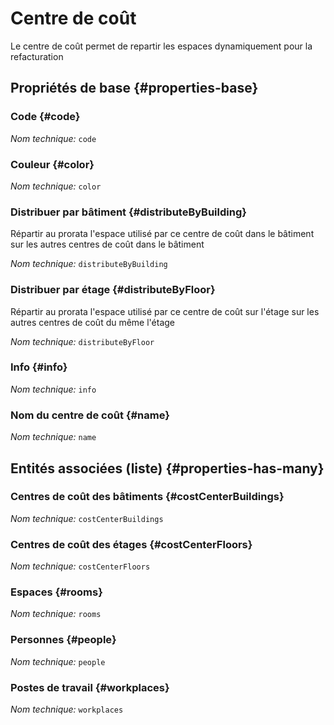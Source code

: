 # Centre de coût
<!--- THIS FILE IS GENERATED PLEASE DO NOT EDIT IT DIRECTLY --->

Le centre de coût permet de repartir les espaces dynamiquement pour la refacturation

## Propriétés de base {#properties-base}

### Code {#code}



*Nom technique:* ```code```

### Couleur {#color}



*Nom technique:* ```color```

### Distribuer par bâtiment {#distributeByBuilding}

Répartir au prorata l'espace utilisé par ce centre de coût dans le bâtiment sur les autres centres de coût dans le bâtiment

*Nom technique:* ```distributeByBuilding```

### Distribuer par étage {#distributeByFloor}

Répartir au prorata l'espace utilisé par ce centre de coût sur l'étage sur les autres centres de coût du même l'étage

*Nom technique:* ```distributeByFloor```

### Info {#info}



*Nom technique:* ```info```

### Nom du centre de coût {#name}



*Nom technique:* ```name```




## Entités associées (liste) {#properties-has-many}

### Centres de coût des bâtiments {#costCenterBuildings}



*Nom technique:* ```costCenterBuildings```

### Centres de coût des étages {#costCenterFloors}



*Nom technique:* ```costCenterFloors```

### Espaces {#rooms}



*Nom technique:* ```rooms```

### Personnes {#people}



*Nom technique:* ```people```

### Postes de travail {#workplaces}



*Nom technique:* ```workplaces```




